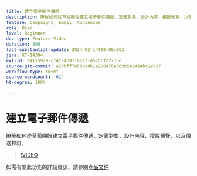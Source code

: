 ```yaml
---
title: 建立電子郵件傳遞
description: 瞭解如何從草稿開始建立電子郵件傳遞、定義對象、設計內容、模擬預覽，以及傳送校訂。
feature: Campaigns, Email, Audiences
role: User
level: Beginner
doc-type: Feature Video
duration: 808
last-substantial-update: 2024-02-14T00:00:00Z
jira: KT-14394
exl-id: 94115929-c74f-4697-b2af-d57bcfc2735d
source-git-commit: a20bff7850298b1a280435a369b5a9494bc2eb27
workflow-type: tm+mt
source-wordcount: '61'
ht-degree: 100%

---
```


# 建立電子郵件傳遞

瞭解如何從草稿開始建立電子郵件傳遞、定義對象、設計內容、模擬預覽，以及傳送校訂。

>[!VIDEO](https://video.tv.adobe.com/v/3425866/?learn=on)

如需有關此功能的詳細資訊，請參閱[產品文件](https://experienceleague.adobe.com/docs/campaign-web/v8/msg/gs-deliveries.html?lang=zh-Hant)

